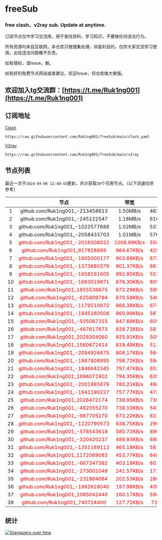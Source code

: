# freeSub
### free clash、v2ray sub. Update at anytime.

订阅节点仅作学习交流用，用于查找资料，学习知识，不要做任何违法行为。

所有资源均来自互联网，本仓库只做搜集处理，非盈利目的，仅供大家交流学习使用，出现违法问题概不负责。

如有侵权，请Issue，删。

如有好的免费节点网站或者建议，欢迎Issue，将仓库做大做强。

## 欢迎加入tg交流群：[https://t.me/Ruk1ng001](https://t.me/Ruk1ng001)

## 订阅地址
[Clash](https://raw.githubusercontent.com/Ruk1ng001/freeSub/main/clash.yaml)
```
https://raw.githubusercontent.com/Ruk1ng001/freeSub/main/clash.yaml
```
[V2ray](https://raw.githubusercontent.com/Ruk1ng001/freeSub/main/v2ray)
```
https://raw.githubusercontent.com/Ruk1ng001/freeSub/main/v2ray
```

## 节点列表

最近一次于`2024-04-06 12:40:43`更新，共计获取`38`个可用节点。（以下测速仅供参考）

|  | 节点 | 带宽 | 延迟 |
|:-:|:--:|:--:|:--:|
 | 1 | github.com/Ruk1ng001_-213458613 | 1.50MB/s | 463.00ms |
 | 2 | github.com/Ruk1ng001_-245122547 | 1.18MB/s | 616.00ms |
 | 3 | github.com/Ruk1ng001_-1022577686 | 1.02MB/s | 537.00ms |
 | 4 | github.com/Ruk1ng001_-2058433703 | 1.01MB/s | 576.00ms |
 | 5 | <font color=red>github.com/Ruk1ng001_-2016008022</font> | <font color=red>1008.88KB/s</font> | <font color=red>550.00ms</font> |
 | 6 | <font color=red>github.com/Ruk1ng001_917828689</font> | <font color=red>964.67KB/s</font> | <font color=red>425.00ms</font> |
 | 7 | <font color=red>github.com/Ruk1ng001_-1805000177</font> | <font color=red>903.68KB/s</font> | <font color=red>673.00ms</font> |
 | 8 | <font color=red>github.com/Ruk1ng001_-1373680379</font> | <font color=red>901.37KB/s</font> | <font color=red>667.00ms</font> |
 | 9 | <font color=red>github.com/Ruk1ng001_-1958191605</font> | <font color=red>892.85KB/s</font> | <font color=red>552.00ms</font> |
 | 10 | <font color=red>github.com/Ruk1ng001_-1663019971</font> | <font color=red>876.30KB/s</font> | <font color=red>605.00ms</font> |
 | 11 | <font color=red>github.com/Ruk1ng001_1855538875</font> | <font color=red>872.29KB/s</font> | <font color=red>599.00ms</font> |
 | 12 | <font color=red>github.com/Ruk1ng001_-625909794</font> | <font color=red>870.59KB/s</font> | <font color=red>540.00ms</font> |
 | 13 | <font color=red>github.com/Ruk1ng001_-1179510972</font> | <font color=red>866.38KB/s</font> | <font color=red>674.00ms</font> |
 | 14 | <font color=red>github.com/Ruk1ng001_-1945160508</font> | <font color=red>860.99KB/s</font> | <font color=red>567.00ms</font> |
 | 15 | <font color=red>github.com/Ruk1ng001_-505067315</font> | <font color=red>847.68KB/s</font> | <font color=red>605.00ms</font> |
 | 16 | <font color=red>github.com/Ruk1ng001_-467617673</font> | <font color=red>839.73KB/s</font> | <font color=red>581.00ms</font> |
 | 17 | <font color=red>github.com/Ruk1ng001_2028304060</font> | <font color=red>825.91KB/s</font> | <font color=red>505.00ms</font> |
 | 18 | <font color=red>github.com/Ruk1ng001_1560672414</font> | <font color=red>819.49KB/s</font> | <font color=red>511.00ms</font> |
 | 19 | <font color=red>github.com/Ruk1ng001_-2094926675</font> | <font color=red>808.17KB/s</font> | <font color=red>564.00ms</font> |
 | 20 | <font color=red>github.com/Ruk1ng001_-1867808895</font> | <font color=red>798.72KB/s</font> | <font color=red>594.00ms</font> |
 | 21 | <font color=red>github.com/Ruk1ng001_-1846642345</font> | <font color=red>797.47KB/s</font> | <font color=red>653.00ms</font> |
 | 22 | <font color=red>github.com/Ruk1ng001_1996071902</font> | <font color=red>794.35KB/s</font> | <font color=red>635.00ms</font> |
 | 23 | <font color=red>github.com/Ruk1ng001_-2001885679</font> | <font color=red>780.21KB/s</font> | <font color=red>498.00ms</font> |
 | 24 | <font color=red>github.com/Ruk1ng001_-1941190227</font> | <font color=red>757.77KB/s</font> | <font color=red>472.00ms</font> |
 | 25 | <font color=red>github.com/Ruk1ng001_2026472174</font> | <font color=red>738.95KB/s</font> | <font color=red>739.00ms</font> |
 | 26 | <font color=red>github.com/Ruk1ng001_-482055270</font> | <font color=red>738.10KB/s</font> | <font color=red>542.00ms</font> |
 | 27 | <font color=red>github.com/Ruk1ng001_-987705270</font> | <font color=red>673.22KB/s</font> | <font color=red>631.00ms</font> |
 | 28 | <font color=red>github.com/Ruk1ng001_-1220790573</font> | <font color=red>638.75KB/s</font> | <font color=red>290.00ms</font> |
 | 29 | <font color=red>github.com/Ruk1ng001_-578543618</font> | <font color=red>580.72KB/s</font> | <font color=red>890.00ms</font> |
 | 30 | <font color=red>github.com/Ruk1ng001_-320420237</font> | <font color=red>489.93KB/s</font> | <font color=red>689.00ms</font> |
 | 31 | <font color=red>github.com/Ruk1ng001_-1351169113</font> | <font color=red>465.18KB/s</font> | <font color=red>587.00ms</font> |
 | 32 | <font color=red>github.com/Ruk1ng001_1172069083</font> | <font color=red>453.77KB/s</font> | <font color=red>648.00ms</font> |
 | 33 | <font color=red>github.com/Ruk1ng001_-667347382</font> | <font color=red>403.19KB/s</font> | <font color=red>601.00ms</font> |
 | 34 | <font color=red>github.com/Ruk1ng001_-273001049</font> | <font color=red>241.57KB/s</font> | <font color=red>171.00ms</font> |
 | 35 | <font color=red>github.com/Ruk1ng001_-231964064</font> | <font color=red>202.53KB/s</font> | <font color=red>280.00ms</font> |
 | 36 | <font color=red>github.com/Ruk1ng001_-1862628040</font> | <font color=red>197.98KB/s</font> | <font color=red>439.00ms</font> |
 | 37 | <font color=red>github.com/Ruk1ng001_1085042440</font> | <font color=red>160.17KB/s</font> | <font color=red>598.00ms</font> |
 | 38 | <font color=red>github.com/Ruk1ng001_740724400</font> | <font color=red>127.72KB/s</font> | <font color=red>72.00ms</font> |


## 统计

[![Stargazers over time](https://starchart.cc/Ruk1ng001/freeSub.svg)](https://starchart.cc/Ruk1ng001/freeSub)
